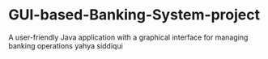 # GUI-based-Banking-System-project
A user-friendly Java application with a graphical interface for managing banking operations
yahya siddiqui